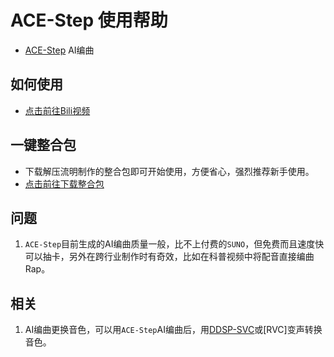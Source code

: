 # ACE-Step 使用帮助
- [ACE-Step](https://github.com/ace-step/ACE-Step) AI编曲

## 如何使用
- [点击前往Bili视频](https://www.bilibili.com/video/BV1onbKzPEW7)

## 一键整合包
- 下载解压流明制作的整合包即可开始使用，方便省心，强烈推荐新手使用。
- [点击前往下载整合包](https://www.123865.com/s/7dgajv-mCFVv)

## 问题
1. `ACE-Step`目前生成的AI编曲质量一般，比不上付费的`SUNO`，但免费而且速度快可以抽卡，另外在跨行业制作时有奇效，比如在科普视频中将配音直接编曲Rap。

## 相关
1. AI编曲更换音色，可以用`ACE-Step`AI编曲后，用[DDSP-SVC](../ddsp-svc/)或[RVC]变声转换音色。